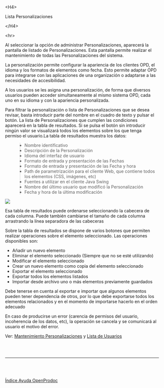 

&lt;H4&gt;

Lista Personalizaciones

&lt;/H4&gt;



&lt;hr&gt;


<p>Al seleccionar la opción de administrar Personalizaciones, aparecerá la pantalla de listado de Personalizaciones. Esta pantalla permite realizar el mantenimiento de todas las Personalizaciones del sistema.</p>
<p>La personalización permite configurar la apariencia de los clientes OPD, el idioma y los formatos de elementos como fecha. Esto permite adaptar OPD para integrarse con las aplicaciones de una organización o adaptarse a las necesidades de accesibilidad.</p>
<p>A los usuarios se les asigna una personalización, de forma que diversos usuarios pueden acceder simultaneamente al mismo sistema OPD, cada uno en su idioma y con la apariencia personalizada.</p>
<p>Para filtrar la personalización o lista de Personalizaciones que se desea revisar, basta introducir parte del nombre en el cuadro de texto y pulsar el botón.  La lista de Personalizaciones que cumplen las condiciones aparecerá en la tabla de resultados. Si se pulsa el botón sin introducir ningún valor se visualizará todos los elementos sobre los que tenga permiso el usuario.La tabla de resultados muestra los datos:</p>
<ul>
<blockquote><li>Nombre identificativo</li>
<li>Descripción de la Personalización</li>
<li>Idioma del interfaz de usuario</li>
<li>Formato de entrada y presentación de las Fechas</li>
<li>Formato de entrada y presentación de las Fecha y hora</li>
<li>Path de parametrización para el cliente Web, que contiene todos los elementos (CSS, imágenes, etc)</li>
<li>Fuentes a utilizar en el cliente Java Swing</li>
<li>Nombre del último usuario que modificó la Personalización</li>
<li>Fecha y hora de la última modificación</li>
</ul>
<p> <img src='http://dl.dropbox.com/u/49603479/OpenProdoc/ES/Img/ListCustom.jpg' /> </p>
<p>Esa tabla de resultados puede ordenarse seleccionando la cabecera de cada columna. Puede también cambiarse el tamaño de cada columna arrastrando la línea separadora de las cabeceras</p>
<p>Sobre la tabla de resultados se dispone de varios botones que permiten realizar operaciones sobre el elemento seleccionado. Las operaciones disponibles son:</p>
<ul>
<li>Añadir un nuevo elemento</li>
<li>Eliminar el elemento seleccionado (Siempre que no se esté utilizando)</li>
<li>Modificar el elemento seleccionado</li>
<li>Crear un nuevo elemento como copia del elemento seleccionado</li>
<li>Exportar el elemento seleccionado</li>
<li>Exportar todos los elementos listados</li>
<li>Importar desde archivo uno o más elementos previamente guardados</li>
</ul>
<p>Debe tenerse en cuenta al exportar e importar que algunos elementos pueden tener dependencia de otros, por lo que debe exportarse todos los elementos relacionados y en el momento de importarse hacerlo en el orden adecuado</p>
<p>En caso de producirse un error (carencia de permisos del usuario, incoherencia de los datos, etc), la operación se cancela y se comunicará al usuario el motivo del error.</p>
<p> Ver: <a href='ES_MantCustom.md'>Mantenimiento Personalizaciones</a> y <a href='ES_ListUsers.md'>Lista de Usuarios</a></p>
<br>
<br>
<hr><br>
<br>
<br>
<a href='ES_HelpIndex.md'>Índice Ayuda OpenProdoc</a>